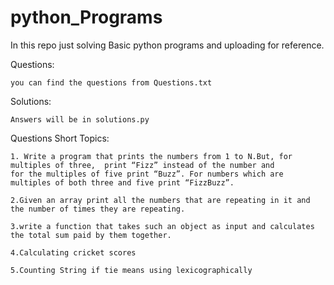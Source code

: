# python_Programs
In this repo just solving Basic python programs and uploading for reference. 


Questions:

    you can find the questions from Questions.txt


Solutions:
    
    Answers will be in solutions.py

    
Questions Short Topics:

    1. Write a program that prints the numbers from 1 to N.But, for multiples of three,  print “Fizz” instead of the number and 
    for the multiples of five print “Buzz”. For numbers which are multiples of both three and five print “FizzBuzz”.
    
    2.Given an array print all the numbers that are repeating in it and the number of times they are repeating.
    
    3.write a function that takes such an object as input and calculates the total sum paid by them together.
    
    4.Calculating cricket scores
    
    5.Counting String if tie means using lexicographically
